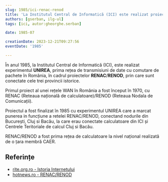 ```yaml
---
slug: 1985/ici-renac-renod
title: 'La Institutul Central de Informatică (ICI) este realizat proiectul UNIREA (RENAC/RENOD)'
authors: [gserban, ilg-ul]
tags: [ici, autor:gheorghe.serban]

date: 1985-07

creationDate: 2023-12-21T09:27:56
eventDate: '1985'

---
```


În anul 1985, la Institutul Central de Informatică (ICI),
este realizat experimentul **UNIREA**,
prima rețea de transmisiuni de date cu comutare de
pachete în România, în cadrul proiectelor **RENAC**/**RENOD**,
prin care sunt conectate cele trei provincii istorice.

<!-- truncate -->

Primul proiect al unei rețele WAN în România
a fost început în 1970, cu RENAC (Reteaua națională de calculatoare)/RENOD
(Reteaua Nodala de Comunicații).

Proiectul a fost finalizat în 1985 cu experimentul UNIREA care a marcat
punerea in funcțiune a retelei RENAC/RENOD, conectand nodurile din București,
Cluj si Bacău, la care erau conectate calculatoare din ICI și Centrele
Teritoriale de calcul Cluj si Bacău.

RENAC/RENOD a fost prima rețea de calculatoare la nivel național realizată
de o țara membră CAER.

## Referințe

- [rite.org.ro - Istoria Internetului](https://rite.org.ro/istoria-internetului/)
- [hotnews.ro - RENAC/RENOD](https://economie.hotnews.ro/stiri-20_ani_internet-16054489-cum-creat-unirea-digitala-provinciilor-istorice-ale-romaniei-prima-retea-calculatoare-din-tara-solutii-informatice-dezvoltau-laboratoarele-lor-urss-sua.htm)
